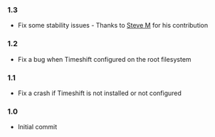 ### 1.3

- Fix some stability issues - Thanks to [Steve M](https://github.com/smurphos) for his contribution

### 1.2

- Fix a bug when Timeshift configured on the root filesystem

### 1.1

- Fix a crash if Timeshift is not installed or not configured

### 1.0

- Initial commit
